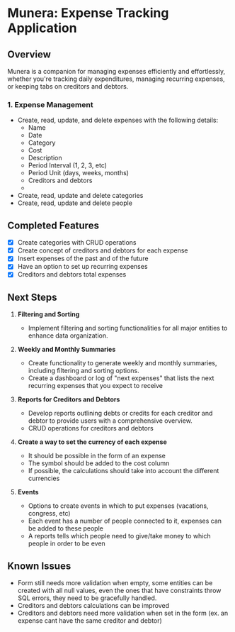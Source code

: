 # Munera: Expense Tracking Application

## Overview

Munera is a companion for managing expenses efficiently and effortlessly, whether you're tracking daily expenditures, managing recurring expenses, or keeping tabs on creditors and debtors.

### 1. Expense Management

- Create, read, update, and delete expenses with the following details:
    - Name
    - Date
    - Category
    - Cost
    - Description
    - Period Interval (1, 2, 3, etc)
    - Period Unit (days, weeks, months)
    - Creditors and debtors
    - 
- Create, read, update and delete categories
- Create, read, update and delete people

## Completed Features
- [x] Create categories with CRUD operations
- [x] Create concept of creditors and debtors for each expense
- [x] Insert expenses of the past and of the future
- [x] Have an option to set up recurring expenses
- [x] Creditors and debtors total expenses 

## Next Steps

1. **Filtering and Sorting**
    - Implement filtering and sorting functionalities for all major entities to enhance data organization.

2. **Weekly and Monthly Summaries**
    - Create functionality to generate weekly and monthly summaries, including filtering and sorting options.
    - Create a dashboard or log of "next expenses" that lists the next recurring expenses that you expect to receive

3. **Reports for Creditors and Debtors**
    - Develop reports outlining debts or credits for each creditor and debtor to provide users with a comprehensive overview.
    - CRUD operations for creditors and debtors

4. **Create a way to set the currency of each expense**
    - It should be possible in the form of an expense
    - The symbol should be added to the cost column
    - If possible, the calculations should take into account the different currencies

5. **Events**
    - Options to create events in which to put expenses (vacations, congress, etc)
    - Each event has a number of people connected to it, expenses can be added to these people
    - A reports tells which people need to give/take money to which people in order to be even

## Known Issues

- Form still needs more validation when empty, some entities can be created with all null values, even the ones that have constraints throw SQL errors, they need to be gracefully handled.
- Creditors and debtors calculations can be improved
- Creditors and debtors need more validation when set in the form (ex. an expense cant have the same creditor and debtor)